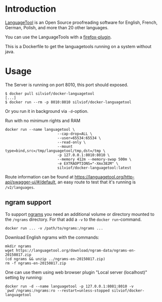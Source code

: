 
# Introduction

[LanguageTool] is an Open Source proof­reading software for English, French,
German, Polish, and more than 20 other languages.

You can use the LanguageTools with a [firefox-plugin].

This is a Dockerfile to get the languagetools running on a system without java.

[LanguageTool]: https://www.languagetool.org/
[firefox-plugin]: https://addons.mozilla.org/firefox/addon/languagetool

# Usage

The Server is running on port 8010, this port should exposed.

    $ docker pull silviof/docker-languagetool
    [...]
    $ docker run --rm -p 8010:8010 silviof/docker-languagetool

Or you run it in background via `-d`-option.

Run with no minimum rights and RAM
```
docker run --name languagetool \
                        --cap-drop=ALL \
                        --user=65534:65534 \
                        --read-only \
                        --mount type=bind,src=/tmp/languagetool/tmp,dst=/tmp \
                        -p 127.0.0.1:8010:8010 \
                        --memory 412m --memory-swap 500m \
                        -e EXTRAOPTIONS="-Xmx382M" \
                        silviof/docker-languagetool:latest
```

Route information can be found at https://languagetool.org/http-api/swagger-ui/#/default, an easy route to test that it's running is `/v2/languages`.

## ngram support

To support [ngrams] you need an additional volume or directory mounted to the
`/ngrams` directory. For that add a `-v` to the `docker run`-command.

    docker run ... -v /path/to/ngrams:/ngrams ...

[ngrams]: http://wiki.languagetool.org/finding-errors-using-n-gram-data


Download English ngrams with the commands:

    mkdir ngrams
    wget https://languagetool.org/download/ngram-data/ngrams-en-20150817.zip
    (cd ngrams && unzip ../ngrams-en-20150817.zip)
    rm -f ngrams-en-20150817.zip


One can use them using web browser plugin "Local server (localhost)" setting by running:

    docker run -d --name languagetool -p 127.0.0.1:8081:8010 -v `pwd`/ngrams:/ngrams:ro --restart=unless-stopped silviof/docker-languagetool
